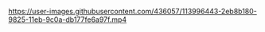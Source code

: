 

https://user-images.githubusercontent.com/436057/113996443-2eb8b180-9825-11eb-9c0a-db177fe6a97f.mp4

